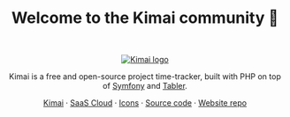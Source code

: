 <h1 align="center">Welcome to the Kimai community 👋</h1><br>

<p align="center">
  <a href="https://tabler.io/">
    <img src="https://raw.githubusercontent.com/kimai/images/master/repository-header.png" alt="Kimai logo">
  </a>
</p>

<p align="center">
  Kimai is a free and open-source project time-tracker, built with PHP on top of <a href="https://github.com/symfony/symfony">Symfony</a> and <a href="https://github.com/tabler/tabler">Tabler</a>.
</p>

<p align="center">
  <a href="https://www.kimai.org">Kimai</a>
  ·
  <a href="https://www.kimai.cloud">SaaS Cloud</a>
  ·
  <a href="https://github.com/kimai/images">Icons</a>
  ·
  <a href="https://github.com/kevinpapst/kimai2">Source code</a>
  ·
  <a href="https://github.com/kimai/www.kimai.org">Website repo</a>
</p>
